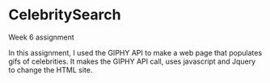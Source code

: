 # CelebritySearch
Week 6 assignment

In this assignment, I used the GIPHY API to make a web page that populates gifs of celebrities. It makes the GIPHY API call, uses javascript and Jquery to change the HTML site. 
